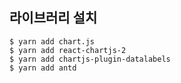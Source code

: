 
## 라이브러리 설치
```
$ yarn add chart.js
$ yarn add react-chartjs-2
$ yarn add chartjs-plugin-datalabels
$ yarn add antd
```
